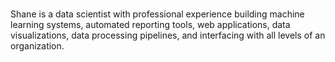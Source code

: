 # 

Shane is a data scientist with professional experience building machine learning systems, automated
reporting tools, web applications, data visualizations, data processing pipelines, and interfacing with all
levels of an organization.

